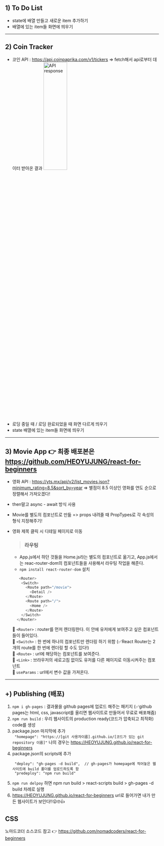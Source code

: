 ## 1) To Do List
- state에 배열 만들고 새로운 item 추가하기
- 배열에 있는 item들 화면에 띄우기

<hr>

## 2) Coin Tracker
- 코인 API : https://api.coinpaprika.com/v1/tickers 
  => fetch해서 api로부터 데이터 받아온 결과
  <img src="https://github.com/HEOYUJUNG/React_Nomadcoders/assets/122508448/3e58df1b-36df-4ef5-b13a-ea5e4c6f3094" width="40%" height="30%" title="API response" alt="API response"></img>
- 로딩 중일 때 / 로딩 완료되었을 때 화면 다르게 띄우기
- state 배열에 있는 item들 화면에 띄우기

<hr>

## 3) Movie App  👉 최종 배포본은 https://github.com/HEOYUJUNG/react-for-beginners
- 영화 API : https://yts.mx/api/v2/list_movies.json?minimum_rating=8.5&sort_by=year
  => 별점이 8.5 이상인 영화를 연도 순으로 정렬해서 가져오겠다!
- then말고 async - await 방식 사용
- Movie를 별도의 컴포넌트로 만듦 => props 내려줄 때 PropTypes로 각 속성의 형식 지정해주기!
- 영화 제목 클릭 시 디테일 페이지로 이동 
  
  > ### 라우팅 
  - App.js에서 하던 것들을 Home.js라는 별도의 컴포넌트로 옮기고, App.js에서는 reac-router-dom의 컴포넌트들을 사용해서 라우팅 작업을 해준다.
  - ``` npm install react-router-dom ``` 설치
  ```javascript
     <Router>
      <Switch>
        <Route path="/movie">
          <Detail />
        </Route>
        <Route path="/">
          <Home />
        </Route>
      </Switch>
    </Router>
  ```
  📌 ```<Router>``` : router를 먼저 렌더링한다. 이 안에 유저에게 보여주고 싶은 컴포넌트들이 들어있다.    
  📌 ```<Switch>``` : 한 번에 하나의 컴포넌트만 렌더링 하기 위함 (✅React Router는 2개의 route를 한 번에 렌더링 할 수도 있다!)   
  📌 ```<Route>``` : url에 해당하는 컴포넌트를 보여준다.   
  📌 ```<Link>``` : 브라우저의 새로고침 없이도 유저를 다른 페이지로 이동시켜주는 컴포넌트    
  📌 ```useParams``` : url에서 변수 값을 가져온다.

<hr>

## +) Publishing (배포)
1) ```npm i gh-pages``` : 결과물을 github pages에 업로드 해주는 패키지 (✅github pages는 html, css, javascript를 올리면 웹사이트로 만들어서 무료로 배포해줌) 
2) ```npm run build``` : 우리 웹사이트의 production ready(코드가 압축되고 최적화) code를 생성
3) package.json 마지막에 추가   
  ```  "homepage": "https://[git 사용자이름].github.io/[코드가 있는 git repository 이름]" ```
  나의 경우는 https://HEOYUJUNG.github.io/react-for-beginners
4) package.json의 scripts에 추가
   ```
    "deploy": "gh-pages -d build",  // gh-pages가 homepage에 적어놓은 웹사이트에 build 폴더를 업로드하도록 함
    "predeploy": "npm run build"
   ```
5) ```npm run delpoy``` 하면 npm run build > react-scripts build > gh-pages -d build 차례로 실행
6) https://HEOYUJUNG.github.io/react-for-beginners url로 들어가면 내가 만든 웹사이트가 보인다!!😲🤓👍


## CSS
노마드코더 소스코드 참고 👉 https://github.com/nomadcoders/react-for-beginners 
